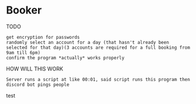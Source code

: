 # Booker

TODO

    get encryption for passwords
    randomly select an account for a day (that hasn't already been selected for that day)(3 accounts are required for a full booking from 9am till 6pm)
    confirm the program *actually* works properly

HOW WILL THIS WORK

    Server runs a script at like 00:01, said script runs this program then discord bot pings people

test